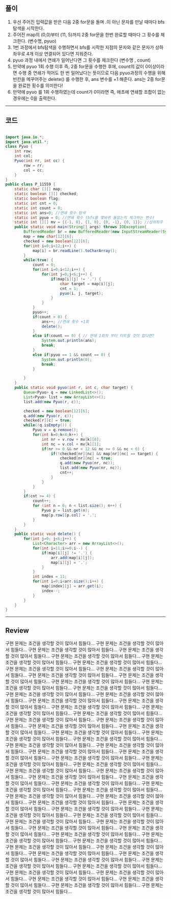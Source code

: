 ## 풀이 


1. 우선 주어진 입력값을 받은 다음 2중 for문을 돌며 .이 아닌 문자를 만날 때마다 bfs 탐색을 시작한다. </br>
2. 주어진 map의 (0,0)부터 (11, 5)까지 2중 for문을 한번 완료할 때마다 그 횟수를 체크한다. (변수명, pyuo) </br>
3. 1번 과정에서 bfs탐색을 수행하면서 bfs를 시작한 지점의 문자와 같은 문자가 상하좌우로 4개 이상 연결되어 있다면 지워준다. </br>
4. pyuo 과정 내에서 연쇄가 일어난다면 그 횟수를 체크한다 (변수명 , count) </br>
5. 만약에 pyuo 1회 수행 이후 즉, 2중 for문을 수행한 후에, count의 값이 0이상이라면 수행 중 연쇄가 적어도 한 번 일어났다는 뜻이므로 다음 pyuo과정의 수행을 위해 빈칸을 메꾸어주는 delete() 를 수행한 후, ans 변수를 +1 해준다. ans는 2중 for문을 완료한 횟수를 의미한다! </br>
6. 만약에 pyuo 를 1회 수행하였는데 count가 0이라면 즉, 애초에 연쇄할 조합이 없는 경우에는 0을 출력한다. </br>

---

## 코드

```java

import java.io.*;
import java.util.*;
class Pyuo {
    int row;
    int col;
    Pyuo(int rr, int cc) {
        row = rr;
        col = cc;
    }
}
public class P_11559 {
    static char [][] map;
    static boolean [][] checked;
    static boolean flag;
    static int cnt = 0;
    static int count = 0;
    static int ans=0; //연쇄 횟수 탐색
    static int pyuo = 0; //연쇄 횟수 (bfs를 몇바퀴 돌았는지 체크하는 변수)
    static int [][] mv = {{-1, 0}, {1, 0}, {0, -1}, {0, 1}}; //상하좌우
    public static void main(String[] args) throws IOException{
        BufferedReader br = new BufferedReader(new InputStreamReader(System.in));
        map = new char[12][6];
        checked = new boolean[12][6];
        for(int i=0;i<12;i++) {
            map[i] = br.readLine().toCharArray();
        }
        while(true) {
            count = 0;
            for(int i=0;i<12;i++) {
                for(int j=0;j<6;j++) {
                    if(map[i][j] != '.') {
                        char target = map[i][j];
                        cnt = 1;
                        pyuo(i, j, target);
                    }
                }
            }
            pyuo++;
            if(count > 0) {
                ans++; //연쇄 횟수 +1회
                delete();
            }
            else if(count == 0) { // 연쇄 1회차 부터 터트릴 것이 없다면?
                System.out.println(ans);
                break;
            }
            else if(pyuo == 1 && count == 0) {
                System.out.println(0);
                break;
            }

        }
    }
    public static void pyuo(int r, int c, char target) {
        Queue<Pyuo> q = new LinkedList<>();
        List<Pyuo> list = new ArrayList<>();
        list.add(new Pyuo(r, c));

        checked = new boolean[12][6];
        q.add(new Pyuo(r, c));
        checked[r][c] = true;
        while(!q.isEmpty()) {
            Pyuo v = q.remove();
            for(int k=0;k<4;k++) {
                int nr = v.row + mv[k][0];
                int nc = v.col + mv[k][1];
                if(nr >= 0 && nr < 12 && nc >= 0 && nc < 6) {
                    if(!checked[nr][nc] && map[nr][nc] == target) {
                        checked[nr][nc] = true;
                        q.add(new Pyuo(nr, nc));
                        list.add(new Pyuo(nr, nc));
                        cnt++;
                    }
                }
            }
        }
        if(cnt >= 4) {
            count++;
            for (int n = 0; n < list.size(); n++) {
                Pyuo p = list.get(n);
                map[p.row][p.col] = '.';
            }
        }
    }
    public static void delete() {
        for(int j=0; j<6;j++) {
            List<Character> arr = new ArrayList<>();
            for(int i=11;i>=0;i--) {
                if(map[i][j] != '.') {
                    arr.add(map[i][j]);
                    map[i][j] = '.';
                }
            }
            int index = 11;
            for(int i=0;i<arr.size();i++) {
                map[index][j] = arr.get(i);
                index--;
            }
        }
    }
}

```
---
## Review
구현 문제는 조건을 생각할 것이 많아서 힘들다... 구현 문제는 조건을 생각할 것이 많아서 힘들다... 구현 문제는 조건을 생각할 것이 많아서 힘들다... 구현 문제는 조건을 생각할 것이 많아서 힘들다... 구현 문제는 조건을 생각할 것이 많아서 힘들다... 구현 문제는 조건을 생각할 것이 많아서 힘들다... 구현 문제는 조건을 생각할 것이 많아서 힘들다... 구현 문제는 조건을 생각할 것이 많아서 힘들다... 구현 문제는 조건을 생각할 것이 많아서 힘들다... 구현 문제는 조건을 생각할 것이 많아서 힘들다... 구현 문제는 조건을 생각할 것이 많아서 힘들다... 구현 문제는 조건을 생각할 것이 많아서 힘들다... 구현 문제는 조건을 생각할 것이 많아서 힘들다... 구현 문제는 조건을 생각할 것이 많아서 힘들다... 구현 문제는 조건을 생각할 것이 많아서 힘들다... 구현 문제는 조건을 생각할 것이 많아서 힘들다... 구현 문제는 조건을 생각할 것이 많아서 힘들다... 구현 문제는 조건을 생각할 것이 많아서 힘들다... 구현 문제는 조건을 생각할 것이 많아서 힘들다... 구현 문제는 조건을 생각할 것이 많아서 힘들다... 구현 문제는 조건을 생각할 것이 많아서 힘들다... 
구현 문제는 조건을 생각할 것이 많아서 힘들다... 구현 문제는 조건을 생각할 것이 많아서 힘들다... 구현 문제는 조건을 생각할 것이 많아서 힘들다... 구현 문제는 조건을 생각할 것이 많아서 힘들다... 구현 문제는 조건을 생각할 것이 많아서 힘들다... 구현 문제는 조건을 생각할 것이 많아서 힘들다... 구현 문제는 조건을 생각할 것이 많아서 힘들다... 구현 문제는 조건을 생각할 것이 많아서 힘들다... 구현 문제는 조건을 생각할 것이 많아서 힘들다... 구현 문제는 조건을 생각할 것이 많아서 힘들다... 구현 문제는 조건을 생각할 것이 많아서 힘들다... 구현 문제는 조건을 생각할 것이 많아서 힘들다... 구현 문제는 조건을 생각할 것이 많아서 힘들다... 구현 문제는 조건을 생각할 것이 많아서 힘들다... 구현 문제는 조건을 생각할 것이 많아서 힘들다... 구현 문제는 조건을 생각할 것이 많아서 힘들다... 구현 문제는 조건을 생각할 것이 많아서 힘들다... 구현 문제는 조건을 생각할 것이 많아서 힘들다... 
구현 문제는 조건을 생각할 것이 많아서 힘들다... 구현 문제는 조건을 생각할 것이 많아서 힘들다... 구현 문제는 조건을 생각할 것이 많아서 힘들다... 구현 문제는 조건을 생각할 것이 많아서 힘들다... 구현 문제는 조건을 생각할 것이 많아서 힘들다... 구현 문제는 조건을 생각할 것이 많아서 힘들다... 구현 문제는 조건을 생각할 것이 많아서 힘들다... 구현 문제는 조건을 생각할 것이 많아서 힘들다... 구현 문제는 조건을 생각할 것이 많아서 힘들다... 구현 문제는 조건을 생각할 것이 많아서 힘들다... 구현 문제는 조건을 생각할 것이 많아서 힘들다... 구현 문제는 조건을 생각할 것이 많아서 힘들다... 구현 문제는 조건을 생각할 것이 많아서 힘들다... 구현 문제는 조건을 생각할 것이 많아서 힘들다... 구현 문제는 조건을 생각할 것이 많아서 힘들다... 구현 문제는 조건을 생각할 것이 많아서 힘들다... 구현 문제는 조건을 생각할 것이 많아서 힘들다... 구현 문제는 조건을 생각할 것이 많아서 힘들다... 
구현 문제는 조건을 생각할 것이 많아서 힘들다... 구현 문제는 조건을 생각할 것이 많아서 힘들다... 구현 문제는 조건을 생각할 것이 많아서 힘들다... 구현 문제는 조건을 생각할 것이 많아서 힘들다... 구현 문제는 조건을 생각할 것이 많아서 힘들다... 구현 문제는 조건을 생각할 것이 많아서 힘들다... 구현 문제는 조건을 생각할 것이 많아서 힘들다... 구현 문제는 조건을 생각할 것이 많아서 힘들다... 구현 문제는 조건을 생각할 것이 많아서 힘들다... 구현 문제는 조건을 생각할 것이 많아서 힘들다... 구현 문제는 조건을 생각할 것이 많아서 힘들다... 구현 문제는 조건을 생각할 것이 많아서 힘들다... 




